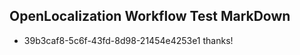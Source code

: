 ## OpenLocalization Workflow Test MarkDown
* 39b3caf8-5c6f-43fd-8d98-21454e4253e1 thanks!

<!--HONumber=Jul16_HO2-->


